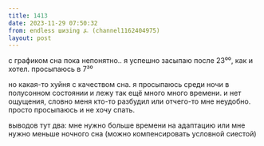```yaml
---
title: 1413
date: 2023-11-29 07:50:32
from: endless шизing ⍼ (channel1162404975)
layout: post
---
```


с графиком сна пока непонятно.. я успешно засыпаю после 23⁰⁰, как и хотел. просыпаюсь в 7³⁰

но какая-то хуйня с качеством сна. я просыпаюсь среди ночи в полусонном состоянии и лежу так ещё много много времени. и нет ощущения, словно меня кто-то разбудил или отчего-то мне неудобно. просто просыпаюсь и не хочу спать.

выводов тут два:
мне нужно больше времени на адаптацию
или
мне нужно меньше ночного сна (можно компенсировать условной сиестой)
